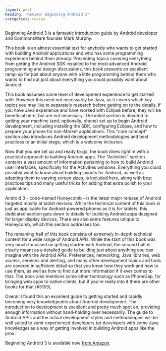 ```yaml
---
layout: post
heading: 'Review: Beginning Android 3'
categories: review
---
```


Beginning Android 3 is a fantastic introduction guide by Android developer and CommonsWare founder Mark Murphy.

This book is an almost essential text for anybody who wants to get started with building Android applications and who has some programming experience behind them already. Presenting topics covering everything from getting the Android SDK installed to the most advanced Android programming and design discussions, this book presents an excellent ramp-up for just about anyone with a little programming behind them who wants to find out just about everything you could possibly want about Android.

This book assumes some level of development experience to get started with. However this need not necessarily be Java, as it covers which key topics you may like to separately research before getting on to the details. If you have Java experience and have worked with Eclipse before, they will be beneficial here, but are not necessary. The initial section is devoted to getting your machine (and, optionally, phone) set up to begin Android development, including installing the SDK, configuring Eclipse, and how to prepare your phone for non-Market applications. This "core concept" section also introduces Android development methodologies and best practices to an initial stage, which is a welcome inclusion.

Now that you are set up and ready to go, the book dives right in with a practical approach to building Android apps. The "Activities" section contains a vast amount of information pertaining to how to build Android user interfaces, specifically for the Activities windows. Everything you could possibly want to know about building layouts for Android, as well as adapting them to varying screen sizes, is included here, along with best practices tips and many useful tricks for adding that extra polish to your application.

Android 3 - code-named Honeycomb - is the latest major release of Android targeted mostly at tablet devices. While the technical content of this book is just as applicable for Android-powered phones as it is for tablets, this dedicated section gets down to details for building Android apps designed for larger display devices. There are also some features unique to Honeycomb, which this section addresses too.

The remaining half of this book consists of extremely in-depth technical content for a wide range of Android APIs. While the start of this book was very much focussed on getting started with Android, the second half is clearly meant as a detailed guide to building just about anything you can imagine with the Android APIs. Preferences, networking, Java libraries, web access, services and alerting, and many other development topics and tools are covered in sufficient detail so that you know how they work and how to use them, as well as how to find out more information if it ever comes to that. The book also mentions some other technology such as PhoneGap, for bringing web apps to native clients, but if you're really into it there are other books for that (#5153).

Overall I found this an excellent guide to getting started and rapidly becoming very knowledgeable about Android development. The introduction to development is excellent and pretty much spot on, providing enough information without hand-holding over necessarily. The guide to Android APIs and the actual development styles and methodologies will be well suited to semi-experienced developers (or developers with some Java knowledge) as a way of getting involved in building Android apps like the pros.

Beginning Android 3 is available now [from Amazon](http://www.amazon.co.uk/Beginning-Android-3-Mark-Murphy/dp/1430232978/ref=sr_1_1?ie=UTF8&amp;qid=1313244015&amp;sr=8-1).